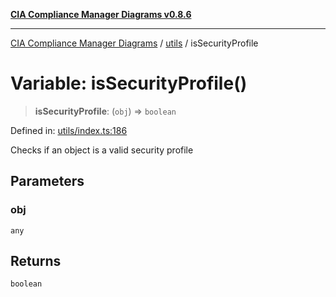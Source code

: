 [**CIA Compliance Manager Diagrams v0.8.6**](../../README.md)

***

[CIA Compliance Manager Diagrams](../../modules.md) / [utils](../README.md) / isSecurityProfile

# Variable: isSecurityProfile()

> **isSecurityProfile**: (`obj`) => `boolean`

Defined in: [utils/index.ts:186](https://github.com/Hack23/cia-compliance-manager/blob/050a250237d6f621490781dbdf95155919f35aed/src/utils/index.ts#L186)

Checks if an object is a valid security profile

## Parameters

### obj

`any`

## Returns

`boolean`
